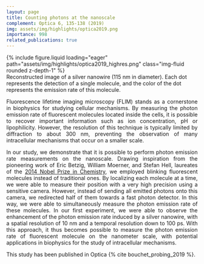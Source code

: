```yaml
---
layout: page
title: Counting photons at the nanoscale
complement: Optica 6, 135-138 (2019)
img: assets/img/highlights/optica2019.png
importance: 998
related_publications: true
---
```


<div class="row">
    <div class="col-sm mt-3 mt-md-0">
        {% include figure.liquid loading="eager" path="assets/img/highlights/optica2019_highres.png" class="img-fluid rounded z-depth-1" %}
    </div>
</div>
<div class="caption">
Reconstructed image of a silver nanowire (115 nm in diameter). Each dot represents the detection of a single molecule, and the color of the dot represents the emission rate of this molecule.
</div>

<p align="justify"> 
Fluorescence lifetime imaging microscopy (FLIM) stands as a cornerstone in biophysics for studying cellular mechanisms. By measuring the photon emission rate of fluorescent molecules located inside the cells, it is possible to recover important information such as ion concentration, pH or lipophilicity. However, the resolution of this technique is typically limited by diffraction to about 300 nm, preventing the observation of many intracellular mechanisms that occur on a smaller scale.
</p>

<p align="justify"> 
In our study, we demonstrate that it is possible to perform photon emission rate measurements on the nanoscale. Drawing inspiration from the pioneering work of Eric Betzig, William Moerner, and Stefan Hell, laureates of the <a href="https://www.nobelprize.org/prizes/chemistry/2014/popular-information/">2014 Nobel Prize in Chemistry</a>, we employed blinking fluorescent molecules instead of traditional ones. By localizing each molecule at a time, we were able to measure their position with a very high precision using a sensitive camera. However, instead of sending all emitted photons onto this camera, we redirected half of them towards a fast photon detector. In this way, we were able to simultaneously measure the photon emission rate of these molecules. In our first experiment, we were able to observe the enhancement of the photon emission rate induced by a silver nanowire, with a spatial resolution of 10 nm and a temporal resolution down to 100 ps. With this approach, it thus becomes possible to measure the photon emission rate of fluorescent molecule on the nanometer scale, with potential applications in biophysics for the study of intracellular mechanisms. 
</p>

<p align="justify"> 
This study has been published in Optica {% cite bouchet_probing_2019 %}.
</p>
